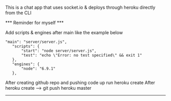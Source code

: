 This is a chat app that uses socket.io & deploys through heroku directly from the CLI

*** Reminder for myself ***

Add scripts & engines after main like the example below

 ```
 "main": "server/server.js",
    "scripts": {
        "start": "node server/server.js",
        "test": "echo \"Error: no test specified\" && exit 1"
    },
    "engines": {
        "node": "6.9.1"
    },
```
After creating github repo and pushing code up run heroku create 
After heroku create --> git push heroku master 



--------------------------------------------------------------------------